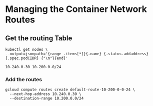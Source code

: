 # Managing the Container Network Routes

## Get the routing Table

```
kubectl get nodes \
--output=jsonpath='{range .items[*]}{.name} {.status.addaddress} {.spec.podCIDR} {"\n"}{end}'
```

```
10.240.0.30 10.200.0.0/24
```

### Add the routes

```
gcloud compute routes create default-route-10-200-0-0-24 \
  --next-hop-address 10.240.0.30 \
  --destination-range 10.200.0.0/24
```